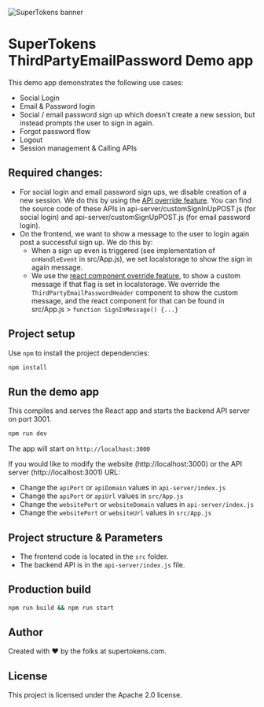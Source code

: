 ![SuperTokens banner](https://raw.githubusercontent.com/supertokens/supertokens-logo/master/images/Artboard%20%E2%80%93%2027%402x.png)

# SuperTokens ThirdPartyEmailPassword Demo app

This demo app demonstrates the following use cases:

-   Social Login
-   Email & Password login
-   Social / email password sign up which doesn't create a new session, but instead prompts the user to sign in again.
-   Forgot password flow
-   Logout
-   Session management & Calling APIs

## Required changes:

-   For social login and email password sign ups, we disable creation of a new session. We do this by using the [API override feature](https://supertokens.com/docs/thirdpartyemailpassword/advanced-customizations/apis-override/usage). You can find the source code of these APIs in api-server/customSignInUpPOST.js (for social login) and api-server/customSignUpPOST.js (for email password login).
-   On the frontend, we want to show a message to the user to login again post a successful sign up. We do this by:
    -   When a sign up even is triggered (see implementation of `onHandleEvent` in src/App.js), we set localstorage to show the sign in again message.
    -   We use the [react component override feature](https://supertokens.com/docs/thirdpartyemailpassword/advanced-customizations/react-component-override/usage), to show a custom message if that flag is set in localstorage. We override the `ThirdPartyEmailPasswordHeader` component to show the custom message, and the react component for that can be found in src/App.js > `function SignInMessage() {...}`

## Project setup

Use `npm` to install the project dependencies:

```bash
npm install
```

## Run the demo app

This compiles and serves the React app and starts the backend API server on port 3001.

```bash
npm run dev
```

The app will start on `http://localhost:3000`

If you would like to modify the website (http://localhost:3000) or the API server (http://localhost:3001) URL:

-   Change the `apiPort` or `apiDomain` values in `api-server/index.js`
-   Change the `apiPort` or `apiUrl` values in `src/App.js`
-   Change the `websitePort` or `websiteDomain` values in `api-server/index.js`
-   Change the `websitePort` or `websiteUrl` values in `src/App.js`

## Project structure & Parameters

-   The frontend code is located in the `src` folder.
-   The backend API is in the `api-server/index.js` file.

## Production build

```bash
npm run build && npm run start
```

## Author

Created with :heart: by the folks at supertokens.com.

## License

This project is licensed under the Apache 2.0 license.
